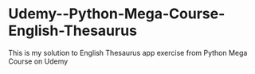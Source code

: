 # Udemy--Python-Mega-Course-English-Thesaurus
This is my solution to English Thesaurus app exercise from Python Mega Course on Udemy
